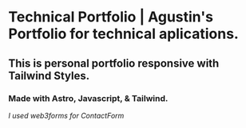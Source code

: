# Technical Portfolio | Agustin's Portfolio for technical aplications.
## This is personal portfolio responsive with Tailwind Styles.

### Made with Astro, Javascript, & Tailwind.
*I used web3forms for ContactForm*

